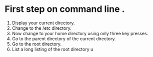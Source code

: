 # First step on command line .
1. Display your current directory.
2. Change to the /etc directory.
3. Now change to your home directory using only three key presses.
4. Go to the parent directory of the current directory.
5. Go to the root directory.
7. List a long listing of the root directory u
